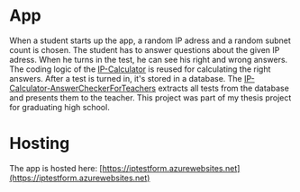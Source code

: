 # App
When a student starts up the app, a random IP adress and a random subnet count is chosen. The student has to answer questions about the given IP adress. When he turns in the test, he can see his right and wrong answers. The coding logic of the [IP-Calculator](https://github.com/MartinKulev/IP-Calculator) is reused for calculating the right answers. After a test is turned in, it's stored in a database. The [IP-Calculator-AnswerCheckerForTeachers](https://github.com/MartinKulev/IP-Calculator-AnswerCheckerForTeachers) extracts all tests from the database and presents them to the teacher. This project was part of my thesis project for graduating high school.

# Hosting
The app is hosted here: [https://iptestform.azurewebsites.net](https://iptestform.azurewebsites.net)
